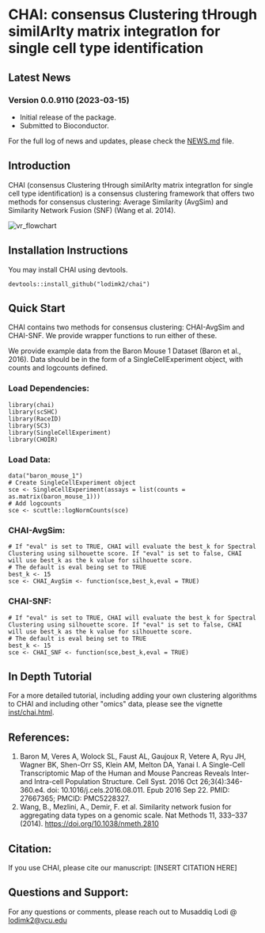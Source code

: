 # CHAI: consensus Clustering tHrough similArIty matrix integratIon for single cell type identification

## Latest News
### Version 0.0.9110 (2023-03-15)
- Initial release of the package.
- Submitted to Bioconductor.

For the full log of news and updates, please check the [NEWS.md](NEWS.md) file.

## Introduction 
CHAI (consensus Clustering tHrough similArIty matrix integratIon for single cell type identification) is a consensus clustering framework that offers two methods for consensus clustering: Average Similarity (AvgSim) and Similarity Network Fusion (SNF) (Wang et al. 2014).

![vr_flowchart](https://github.com/lodimk2/chai/assets/69815640/21202365-38f7-4fa9-aeff-c8f5b14c9fe9)

## Installation Instructions 

You may install CHAI using devtools. 

```devtools::install_github("lodimk2/chai")```

## Quick Start

CHAI contains two methods for consensus clustering: CHAI-AvgSim and CHAI-SNF. We provide wrapper functions to run either of these. 

We provide example data from the Baron Mouse 1 Dataset (Baron et al., 2016). Data should be in the form of a SingleCellExperiment object, with counts and logcounts defined. 

### Load Dependencies:

```
library(chai)
library(scSHC)
library(RaceID)
library(SC3)
library(SingleCellExperiment)
library(CHOIR)
```

### Load Data:

```
data("baron_mouse_1")
# Create SingleCellExperiment object
sce <- SingleCellExperiment(assays = list(counts = as.matrix(baron_mouse_1)))
# Add logcounts 
sce <- scuttle::logNormCounts(sce)
```
### CHAI-AvgSim:

```
# If "eval" is set to TRUE, CHAI will evaluate the best_k for Spectral Clustering using silhouette score. If "eval" is set to false, CHAI will use best_k as the k value for silhouette score.
# The default is eval being set to TRUE
best_k <- 15
sce <- CHAI_AvgSim <- function(sce,best_k,eval = TRUE)
```

### CHAI-SNF:

```
# If "eval" is set to TRUE, CHAI will evaluate the best_k for Spectral Clustering using silhouette score. If "eval" is set to false, CHAI will use best_k as the k value for silhouette score.
# The default is eval being set to TRUE
best_k <- 15
sce <- CHAI_SNF <- function(sce,best_k,eval = TRUE)
```
## In Depth Tutorial
For a more detailed tutorial, including adding your own clustering algorithms to CHAI and including other "omics" data, please see the vignette [inst/chai.html](inst/chai.html). 


## References:
1. Baron M, Veres A, Wolock SL, Faust AL, Gaujoux R, Vetere A, Ryu JH, Wagner BK, Shen-Orr SS, Klein AM, Melton DA, Yanai I. A Single-Cell Transcriptomic Map of the Human and Mouse Pancreas Reveals Inter- and Intra-cell Population Structure. Cell Syst. 2016 Oct 26;3(4):346-360.e4. doi: 10.1016/j.cels.2016.08.011. Epub 2016 Sep 22. PMID: 27667365; PMCID: PMC5228327.
2. Wang, B., Mezlini, A., Demir, F. et al. Similarity network fusion for aggregating data types on a genomic scale. Nat Methods 11, 333–337 (2014). https://doi.org/10.1038/nmeth.2810

## Citation:
If you use CHAI, please cite our manuscript: [INSERT CITATION HERE]

## Questions and Support:
For any questions or comments, please reach out to Musaddiq Lodi @ lodimk2@vcu.edu

